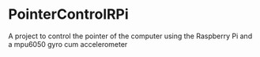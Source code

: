 PointerControlRPi
=================

A project to control the pointer of the computer using the Raspberry Pi and a mpu6050 gyro cum accelerometer
